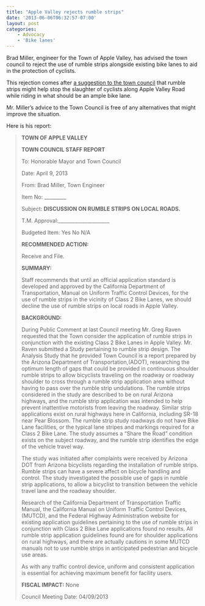 ```yaml
---
title: "Apple Valley rejects rumble strips"
date: '2013-06-06T06:32:57-07:00'
layout: post
categories:
    - Advocacy
    - 'Bike lanes'
---
```


Brad Miller, engineer for the Town of Apple Valley, has advised the town council to reject the use of rumble strips alongside existing bike lanes to aid in the protection of cyclists.  
  
This rejection comes after [a suggestion to the town council](https://www.hdcycling.org/2013/03/apple-valley-town-council-meeting/ "Apple Valley Town Council meeting") that rumble strips might help stop the slaughter of cyclists along Apple Valley Road while riding in what should be an ample bike lane.

Mr. Miller’s advice to the Town Council is free of any alternatives that might improve the situation.

Here is his report:

> **TOWN OF APPLE VALLEY**
> 
> **TOWN COUNCIL STAFF REPORT**
> 
> To: Honorable Mayor and Town Council
> 
> Date: April 9, 2013
> 
> From: Brad Miller, Town Engineer
> 
> Item No: \_\_\_\_\_\_\_\_\_
> 
> Subject: **DISCUSSION ON RUMBLE STRIPS ON LOCAL ROADS.**
> 
> T.M. Approval:\_\_\_\_\_\_\_\_\_\_\_\_\_\_\_\_\_\_\_\_\_
> 
> Budgeted Item: Yes No N/A
> 
> **RECOMMENDED ACTION:**
> 
> Receive and File.
> 
> **SUMMARY:**
> 
> Staff recommends that until an official application standard is developed and approved by the California Department of Transportation, Manual on Uniform Traffic Control Devices, for the use of rumble strips in the vicinity of Class 2 Bike Lanes, we should decline the use of rumble strips on local roads in Apple Valley.
> 
> **BACKGROUND:**
> 
> During Public Comment at last Council meeting Mr. Greg Raven requested that the Town consider the application of rumble strips in conjunction with the existing Class 2 Bike Lanes in Apple Valley. Mr. Raven submitted a Study pertaining to rumble strip design. The Analysis Study that he provided Town Council is a report prepared by the Arizona Department of Transportation,(ADOT), researching the optimum length of gaps that could be provided in continuous shoulder rumble strips to allow bicyclists traveling on the roadway or roadway shoulder to cross through a rumble strip application area without having to pass over the rumble strip undulations. The rumble strips considered in the study are described to be on rural Arizona highways, and the rumble strip application was intended to help prevent inattentive motorists from leaving the roadway. Similar strip applications exist on rural highways here in California, including SR-18 near Pear Blossom. The rumble strip study roadways do not have Bike Lane facilities, or the typical lane stripes and markings required for a Class 2 Bike Lane. The study assumes a “Share the Road” condition exists on the subject roadway, and the rumble strip identifies the edge of the vehicle travel way.
> 
> The study was initiated after complaints were received by Arizona DOT from Arizona bicyclists regarding the installation of rumble strips. Rumble strips can have a severe affect on bicycle handling and control. The study investigated the possible use of gaps in rumble strip applications, to allow a bicyclist to transition between the vehicle travel lane and the roadway shoulder.
> 
> Research of the California Department of Transportation Traffic Manual, the California Manual on Uniform Traffic Control Devices, (MUTCD), and the Federal Highway Administration website for existing application guidelines pertaining to the use of rumble strips in conjunction with Class 2 Bike Lane applications found no results. All rumble strip application guidelines found are for shoulder applications on rural highways, and there are actually cautions in some MUTCD manuals not to use rumble strips in anticipated pedestrian and bicycle use areas.
> 
> As with any traffic control device, uniform and consistent application is essential for achieving maximum benefit for facility users.
> 
> **FISCAL IMPACT:** None
> 
> Council Meeting Date: 04/09/2013